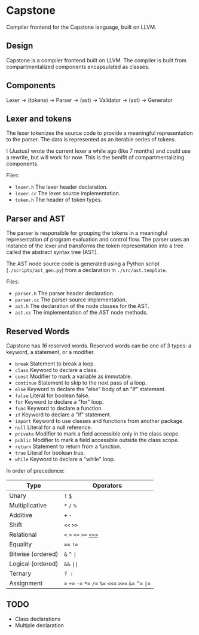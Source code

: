 # Capstone

Compiler frontend for the Capstone language, built on LLVM.

## Design

Capstone is a compiler frontend built on LLVM.
The compiler is built from compartmentalized components encapsulated as classes.

## Components

Lexer → (tokens) → Parser → (ast) → Validator → (ast) → Generator

## Lexer and tokens

The lexer tokenizes the source code to provide a meaningful representation to the parser. The data is represented as an iterable series of tokens.

I (Justus) wrote the current lexer a while ago (like 7 months) and could use a rewrite, but will work for now. This is the benifit of compartmentalizing components.

Files:

* `lexer.h` The lexer header declaration.
* `lexer.cc` The lexer source implementation.
* `token.h` The header of token types.

## Parser and AST

The parser is responsible for grouping the tokens in a meaningful representation of program evaluation and control flow. The parser uses an instance of the lexer and transforms the token representation into a tree called the abstract syntax tree (AST).

The AST node source code is generated using a Python script (`./scripts/ast_gen.py`) from a declaration in `./src/ast.template`.

Files:

* `parser.h` The parser header declaration.
* `parser.cc` The parser source implementation.
* `ast.h` The declaration of the node classes for the AST.
* `ast.cc` The implementation of the AST node methods.

## Reserved Words

Capstone has *16* reserved words. Reserved words can be one of 3 types: a keyword, a statement, or a modifier.

* `break` Statement to break a loop.
* `class` Keyword to declare a class.
* `const` Modifier to mark a variable as immutable.
* `continue` Statement to skip to the next pass of a loop.
* `else` Keyword to declare the "else" body of an "if" statement.
* `false` Literal for boolean false.
* `for` Keyword to declare a "for" loop.
* `func` Keyword to declare a function.
* `if` Keyword to declare a "if" statement.
* `import` Keyword to use classes and functions from another package.
* `null` Literal for a null reference.
* `private` Modifier to mark a field accessible only in the class scope.
* `public` Modifier to mark a field accessible outside the class scope.
* `return` Statement to return from a function.
* `true` Literal for boolean true.
* `while` Keyword to declare a "while" loop.

In order of precedence:

| Type              | Operators                                                |
| ----------------- | -------------------------------------------------------- |
| Unary             | `!` [`$`](#size-of)                                      |
| Multiplicative    | `*` `/` `%`                                              |
| Additive          | `+` `-`                                                  |
| Shift             | `<<` `>>`                                                |
| Relational        | `<` `>` `<=` `>=` [`<=>`](#instance-of)                  |
| Equality          | `==` `!=`                                                |
| Bitwise (ordered) | `&` `^` `\|`                                             |
| Logical (ordered) | `&&` `\|\|`                                              |
| Ternary           | `? :`                                                    |
| Assignment        | `=` `+=` `-=` `*=` `/=` `%=` `<<=` `>>=` `&=` `^=` `\|=` |

## TODO

* Class declarations
* Multiple declaration

